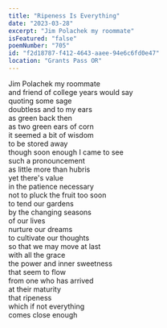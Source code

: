 ```yaml
---
title: "Ripeness Is Everything"
date: "2023-03-28"
excerpt: "Jim Polachek my roommate"
isFeatured: "false"
poemNumber: "705"
id: "f2d18787-f412-4643-aaee-94e6c6fd0e47"
location: "Grants Pass OR"
---
```


Jim Polachek my roommate  
and friend of college years would say  
quoting some sage  
doubtless and to my ears  
as green back then  
as two green ears of corn  
it seemed a bit of wisdom  
to be stored away  
though soon enough I came to see  
such a pronouncement  
as little more than hubris  
yet there's value  
in the patience necessary  
not to pluck the fruit too soon  
to tend our gardens  
by the changing seasons  
of our lives  
nurture our dreams  
to cultivate our thoughts  
so that we may move at last  
with all the grace  
the power and inner sweetness  
that seem to flow  
from one who has arrived  
at their maturity  
that ripeness  
which if not everything  
comes close enough
